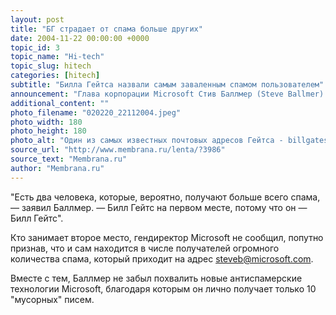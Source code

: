 ```yaml
---
layout: post
title: "БГ страдает от спама больше других"
date: 2004-11-22 00:00:00 +0000
topic_id: 3
topic_name: "Hi-tech"
topic_slug: hitech
categories: [hitech]
subtitle: "Билла Гейтса назвали самым заваленным спамом пользователем"
announcement: "Глава корпорации Microsoft Стив Баллмер (Steve Ballmer) сообщил, что Билл Гейтс (Bill Gates) получает по электронной почте 4 миллиона сообщений в сутки. Большая часть этих писем — спам, поэтому зёрна от плевел для Гейтса отделяет специально созданный отдел."
additional_content: ""
photo_filename: "020220_22112004.jpeg"
photo_width: 180
photo_height: 180
photo_alt: "Один из самых известных почтовых адресов Гейтса - billgates@chairman.microsoft.com (иллюстрация с сайта cbsnews.com)"
source_url: "http://www.membrana.ru/lenta/?3986"
source_text: "Membrana.ru"
author: "Membrana.ru"
---
```

"Есть два человека, которые, вероятно, получают больше всего спама, — заявил Баллмер. — Билл Гейтс на первом месте, потому что он — Билл Гейтс".

Кто занимает второе место, гендиректор Microsoft не сообщил, попутно признав, что и сам находится в числе получателей огромного количества спама, который приходит на адрес steveb@microsoft.com.

Вместе с тем, Баллмер не забыл похвалить новые антиспамерские технологии Microsoft, благодаря которым он лично получает только 10 "мусорных" писем.
